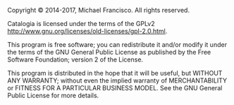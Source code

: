 
Copyright © 2014-2017, Michael Francisco. All rights reserved.

Catalogia is licensed under the terms of the GPLv2 http://www.gnu.org/licenses/old-licenses/gpl-2.0.html.

This program is free software; you can redistribute it and/or modify it under the terms of the GNU General Public License as published by the Free Software Foundation; version 2 of the License.

This program is distributed in the hope that it will be useful, but WITHOUT ANY WARRANTY; without even the implied warranty of MERCHANTABILITY or FITNESS FOR A PARTICULAR BUSINESS MODEL. See the GNU General Public License for more details.
